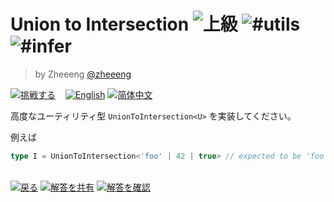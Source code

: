 <!--info-header-start--><h1>Union to Intersection <img src="https://img.shields.io/badge/-%E4%B8%8A%E7%B4%9A-de3d37" alt="上級"/> <img src="https://img.shields.io/badge/-%23utils-999" alt="#utils"/> <img src="https://img.shields.io/badge/-%23infer-999" alt="#infer"/></h1><blockquote><p>by Zheeeng <a href="https://github.com/zheeeng" target="_blank">@zheeeng</a></p></blockquote><p><a href="https://tsch.js.org/55/play/ja" target="_blank"><img src="https://img.shields.io/badge/-%E6%8C%91%E6%88%A6%E3%81%99%E3%82%8B-3178c6?logo=typescript&logoColor=white" alt="挑戦する"/></a> &nbsp;&nbsp;&nbsp;<a href="./README.md" target="_blank"><img src="https://img.shields.io/badge/-English-gray" alt="English"/></a>  <a href="./README.zh-CN.md" target="_blank"><img src="https://img.shields.io/badge/-%E7%AE%80%E4%BD%93%E4%B8%AD%E6%96%87-gray" alt="简体中文"/></a> </p><!--info-header-end-->

高度なユーティリティ型 `UnionToIntersection<U>` を実装してください。

例えば

```ts
type I = UnionToIntersection<'foo' | 42 | true> // expected to be 'foo' & 42 & true
```

<!--info-footer-start--><br><a href="../../README.ja.md" target="_blank"><img src="https://img.shields.io/badge/-%E6%88%BB%E3%82%8B-grey" alt="戻る"/></a> <a href="https://tsch.js.org/55/answer/ja" target="_blank"><img src="https://img.shields.io/badge/-%E8%A7%A3%E7%AD%94%E3%82%92%E5%85%B1%E6%9C%89-teal" alt="解答を共有"/></a> <a href="https://tsch.js.org/55/solutions" target="_blank"><img src="https://img.shields.io/badge/-%E8%A7%A3%E7%AD%94%E3%82%92%E7%A2%BA%E8%AA%8D-de5a77?logo=awesome-lists&logoColor=white" alt="解答を確認"/></a> <!--info-footer-end-->